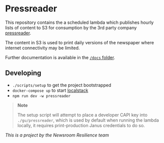 # Pressreader

This repository contains the a scheduled lambda which 
publishes hourly lists of content to S3 for consumption by the
3rd party company [pressreader](https://about.pressreader.com/cruises-ferries/).

The content in S3 is used to print daily versions of the newspaper where 
internet connectivity may be limited.

Further documentation is available in the [`/docs` folder](./docs/).

## Developing

- `./scripts/setup` to get the project bootstrapped
- `docker-compose up` to start [localstack](https://localstack.cloud/)
- `npm run dev -w pressreader`

> **Note** 
> 
> The setup script will attempt to place a developer CAPI key into `./gu/pressreader`, which is used by default when running the lambda locally, it requires print-production Janus credentials to do so.

_This is a project by the Newsroom Resilience team_
